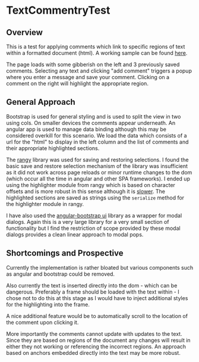 # TextCommentryTest

## Overview

This is a test for applying comments which link to specific regions of text within a formatted document (html). A working sample can be found [here](http://ivodonev.github.io/TextCommentryTest/). 

The page loads with some gibberish on the left and 3 previously saved comments. Selecting any text and clicking "add comment" triggers a popup where you enter a message and save your comment. Clicking on a comment on the right will highlight the appropriate region.

## General Approach

Bootstrap is used for general styling and is used to split the view in two using cols. On smaller devices the comments appear underneath. An angular app is used to manage data binding although this may be considered overkill for this scenario. We load the data which consists of a url for the "html" to display in the left column and the list of comments and their appropriate highlighted sections. 

The [rangy](https://github.com/timdown/rangy) library was used for saving and restoring selections. I found the basic save and restore selection mechanism of the library was insufficient as it did not work across page reloads or minor runtime changes to the dom (which occur all the time in angular and other SPA frameworks). I ended up using the highlighter module from rangy which is based on character offsets and is more robust in this sense although it is [slower](https://github.com/timdown/rangy/wiki/Highlighter-Module). The highlighted sections are saved as strings using the `serialize` method for the highlighter module in rangy.


I have also used the [angular-bootstrap ui](https://angular-ui.github.io/bootstrap/) library as a wrapper for modal dialogs. Again this is a very large library for a very small section of functionality but I find the restriction of scope provided by these modal dialogs provides a clean linear approach to modal pops.

## Shortcomings and Prospective

Currently the implementation is rather bloated but various components such as angular and bootstrap could be removed. 

Also currently the text is inserted directly into the dom - which can be dangerous. Preferably a frame should be loaded with the text within - I chose not to do this at this stage as I would have to inject additional styles for the highlighting into the frame.

A nice additional feature would be to automatically scroll to the location of the comment upon clicking it.

More importantly the comments cannot update with updates to the text. Since they are based on regions of the document any changes will result in either they not working or referencing the incorrect regions. An approach based on anchors embedded directly into the text may be more robust.


